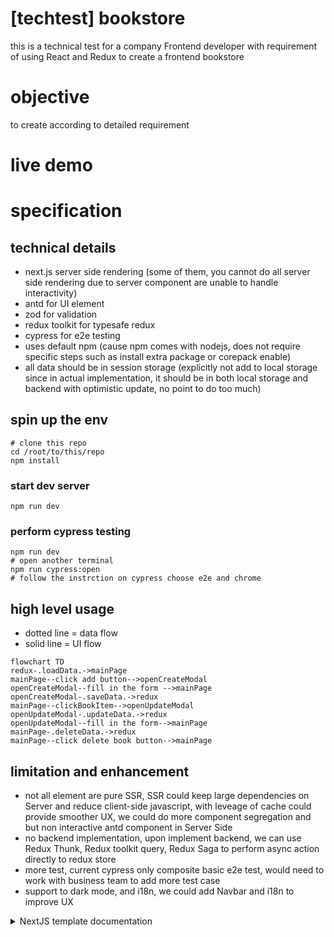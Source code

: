 # [techtest] bookstore

this is a technical test for a company Frontend developer with requirement of using React and Redux to create a frontend bookstore

# objective

to create according to detailed requirement

# live demo

# specification

## technical details

-   next.js server side rendering (some of them, you cannot do all server side rendering due to server component are unable to handle interactivity)
-   antd for UI element
-   zod for validation
-   redux toolkit for typesafe redux
-   cypress for e2e testing
-   uses default npm (cause npm comes with nodejs, does not require specific steps such as install extra package or corepack enable)
-   all data should be in session storage (explicitly not add to local storage since in actual implementation, it should be in both local storage and backend with optimistic update, no point to do too much)

## spin up the env

```shell
# clone this repo
cd /root/to/this/repo
npm install
```

### start dev server

```shell
npm run dev
```

### perform cypress testing

```shell
npm run dev
# open another terminal
npm run cypress:open
# follow the instrction on cypress choose e2e and chrome
```

## high level usage

-   dotted line = data flow
-   solid line = UI flow

```mermaid
flowchart TD
redux-.loadData.->mainPage
mainPage--click add button-->openCreateModal
openCreateModal--fill in the form -->mainPage
openCreateModal-.saveData.->redux
mainPage--clickBookItem-->openUpdateModal
openUpdateModal-.updateData.->redux
openUpdateModal--fill in the form-->mainPage
mainPage-.deleteData.->redux
mainPage--click delete book button-->mainPage

```

## limitation and enhancement

-   not all element are pure SSR, SSR could keep large dependencies on Server and reduce client-side javascript, with leveage of cache could provide smoother UX, we could do more component segregation and but non interactive antd component in Server Side
-   no backend implementation, upon implement backend, we can use Redux Thunk, Redux toolkit query, Redux Saga to perform async action directly to redux store
-   more test, current cypress only composite basic e2e test, would need to work with business team to add more test case
-   support to dark mode, and i18n, we could add Navbar and i18n to improve UX

<details>
<summary>NextJS template documentation</summary>
This is a [Next.js](https://nextjs.org/) project bootstrapped with [`create-next-app`](https://github.com/vercel/next.js/tree/canary/packages/create-next-app).

## Getting Started

First, run the development server:

```bash
npm run dev
# or
yarn dev
# or
pnpm dev
# or
bun dev
```

Open [http://localhost:3000](http://localhost:3000) with your browser to see the result.

You can start editing the page by modifying `app/page.tsx`. The page auto-updates as you edit the file.

This project uses [`next/font`](https://nextjs.org/docs/basic-features/font-optimization) to automatically optimize and load Inter, a custom Google Font.

## Learn More

To learn more about Next.js, take a look at the following resources:

-   [Next.js Documentation](https://nextjs.org/docs) - learn about Next.js features and API.
-   [Learn Next.js](https://nextjs.org/learn) - an interactive Next.js tutorial.

You can check out [the Next.js GitHub repository](https://github.com/vercel/next.js/) - your feedback and contributions are welcome!

## Deploy on Vercel

The easiest way to deploy your Next.js app is to use the [Vercel Platform](https://vercel.com/new?utm_medium=default-template&filter=next.js&utm_source=create-next-app&utm_campaign=create-next-app-readme) from the creators of Next.js.

Check out our [Next.js deployment documentation](https://nextjs.org/docs/deployment) for more details.

</details>
